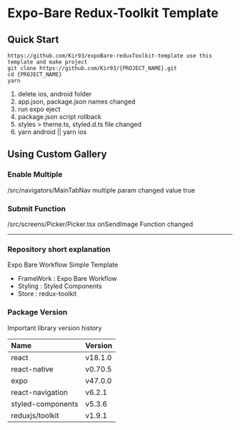 # Expo-Bare Redux-Toolkit Template

## Quick Start

```
https://github.com/Kir93/expoBare-reduxToolkit-template use this template and make project
git clone https://github.com/Kir93/{PROJECT_NAME}.git
cd {PROJECT_NAME}
yarn
```

1. delete ios, android folder
2. app.json, package.json names changed
3. run expo eject
4. package.json script rollback
5. styles > theme.ts, styled.d.ts file changed
6. yarn android || yarn ios

## Using Custom Gallery

### Enable Multiple

/src/navigators/MainTabNav multiple param changed value true

### Submit Function

/src/screens/Picker/Picker.tsx onSendImage Function changed

---

### Repository short explanation

Expo Bare Workflow Simple Template

- FrameWork : Expo Bare Workflow
- Styling : Styled Components
- Store : redux-toolkit

### Package Version

Important library version history

| Name              | Version |
| :---------------- | :------ |
| react             | v18.1.0 |
| react-native      | v0.70.5 |
| expo              | v47.0.0 |
| react-navigation  | v6.2.1  |
| styled-components | v5.3.6  |
| reduxjs/toolkit   | v1.9.1  |
